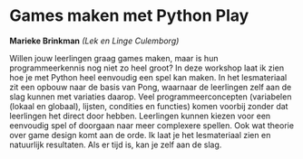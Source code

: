 # Games maken met Python Play

**Marieke Brinkman** *(Lek en Linge Culemborg)*

Willen jouw leerlingen graag games maken, maar is hun programmeerkennis nog
niet zo heel groot? In deze workshop laat ik zien hoe je met Python heel
eenvoudig een spel kan maken. In het lesmateriaal zit een opbouw naar de basis
van Pong, waarnaar de leerlingen zelf aan de slag kunnen met variaties daarop.
Veel programmeerconcepten (variabelen (lokaal en globaal), lijsten, condities
en functies) komen voorbij zonder dat leerlingen het direct door hebben.
Leerlingen kunnen kiezen voor een eenvoudig spel of doorgaan naar meer
complexere spellen. Ook wat theorie over game design komt aan de orde. Ik laat
je het lesmateriaal zien en natuurlijk resultaten. Als er tijd is, kan je zelf
aan de slag.  